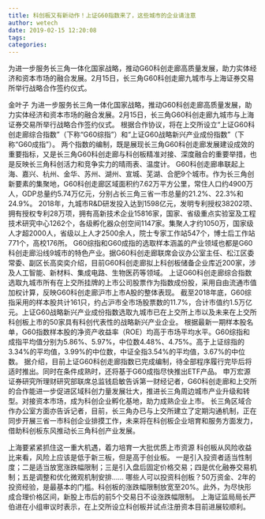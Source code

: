 ```yaml
---
title: 科创板又有新动作！上证G60指数来了，这些城市的企业请注意
author: wetech
date: 2019-02-15 12:20:08
tags: 
categories: 
---
```

为进一步服务长三角一体化国家战略，推动G60科创走廊高质量发展，助力实体经济和资本市场的融合发展。2月15日，长三角G60科创走廊九城市与上海证券交易所举行战略合作签约仪式。
<!-- more -->
金叶子
为进一步服务长三角一体化国家战略，推动G60科创走廊高质量发展，助力实体经济和资本市场的融合发展。2月15日，长三角G60科创走廊九城市与上海证券交易所举行战略合作签约仪式。
根据合作协议，将在上交所设立“上证G60科创走廊综合指数”（下称“G60综指”）和“上证G60战略新兴产业成份指数”（下称“G60成指”）。
两个指数的编制，既是展现长三角G60科创走廊发展建设成效的重要指标，又是长三角G60科创走廊与科创板精准对接、深度融合的重要举措，也是反映长三角科创活力和竞争实力的晴雨表、温度计。
G60科创走廊串联起上海、嘉兴、杭州、金华、苏州、湖州、宣城、芜湖、合肥9个城市。作为长三角创新要素的集聚地，G60科创走廊区域面积约7.62万平方公里，常住人口约4900万人，GDP总量约5.74万亿元，分别占长三角三省一市总量的21.2%、22.3%和24.9%。
2018年，九城市R&D研发投入达到1598亿元，发明专利授权38202项、拥有授权专利28万项，拥有高新技术企业15816家，国家、省级重点实验室及工程技术研究中心1262个，各级孵化器众创空间1147家。集聚人才约1050万，国家级人才超2000人，省级以上人才2500余人，院士专家工作站547个，博士后工作站771个，高校176所。
G60综指和G60成指的选取样本涵盖的产业领域也都是G60科创走廊沿线9城市的特色产业。据G60科创走廊联席会议办公室主任、松江区委常委、副区长高奕奕介绍，目前G60科创走廊拟上科创板储备企业库近200家，涉及人工智能、新材料、集成电路、生物医药等领域。
上证G60科创走廊综合指数选取九城市所有在上交所挂牌的上市公司股票作为指数成份股，采用自由流通市值加权计算，反映G60科创走廊沪市上市A股的整体表现。
截至2018年底，G60综指采用的样本股共计161只，约占沪市全市场股票数的11.7%，合计市值约1.5万亿元。上证G60战略新兴产业成份指数选取九城市已在上交所上市以及未来在上交所科创板上市的50家具有科创代表性的战略新兴产业企业。
根据最新一期样本股名单，G60指数样本股的净资产收益率（ROE）均高于市场平均水平。G60综指和成指平均值分别为5.86%、5.97%，中位数4.48%、4.75%。高于上证综指的3.34%的平均值，3.99%的中位数，中证全指3.54%的平均值，3.67%的中位数。
据介绍，目前上证G60科创走廊指数已完成编制，待全部程序履行完毕后将适时推出。同时在条件成熟时，还将基于G60成指尽快推出ETF产品。
申万宏源证券研究所理财研究部联席总监钱启敏告诉第一财经记者，G60科创走廊和上交所的合作能进一步促进区域科创力量发展壮大，推进长三角周边城市产业升级和转型。对接资本市场，成为科创企业孵化基地，助力成熟企业上市。
长三角区域合作办公室方面亦告诉记者，目前，长三角办已与上交所建立了定期沟通机制，正在同步开展三省一市科创企业排摸工作，未来将在科创板企业培育和服务方面发力，借助科创板东风推动长三角科创产业发展。
 
 
上海要紧紧抓住这一重大机遇，着力培育一大批优质上市资源
科创板从风险收益比来看，风险上应该是低于新三板，但是高于创业板。
一是引入投资者适当性制度；二是适当放宽涨跌幅限制；三是引入盘后固定价格交易；四是优化融券交易机制；五是调整和优化微观机制安排……
哪些人可以投资科创板？50万资金、2年的投资经验，是最基本的门槛。科创板的涨跌幅限制放宽至20%。此外，为尽快形成合理价格区间，新股上市后的前5个交易日不设涨跌幅限制。
上海证监局局长严伯进在小组审议时表示，在上交所设立科创板并试点注册资本目前进展较顺利。
